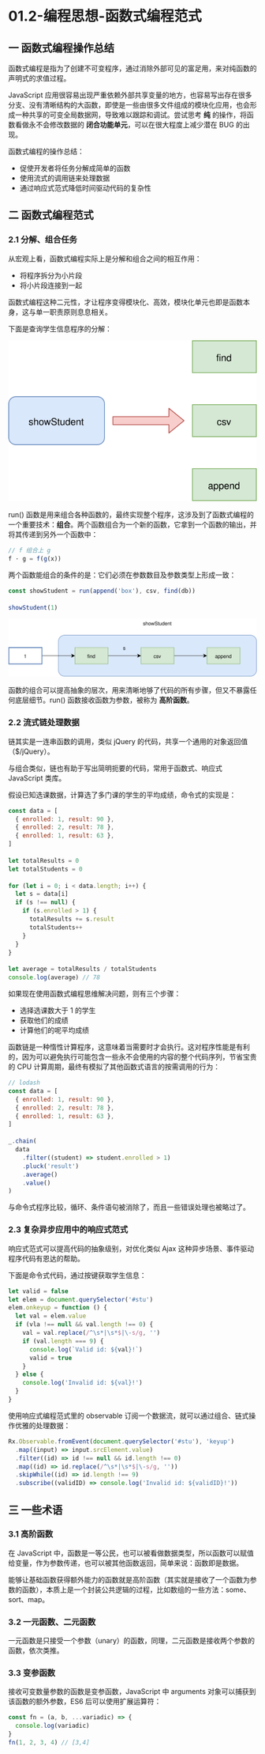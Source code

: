 # 01.2-编程思想-函数式编程范式

## 一 函数式编程操作总结

函数式编程是指为了创建不可变程序，通过消除外部可见的富足用，来对纯函数的声明式的求值过程。

JavaScript 应用很容易出现严重依赖外部共享变量的地方，也容易写出存在很多分支、没有清晰结构的大函数，即使是一些由很多文件组成的模块化应用，也会形成一种共享的可变全局数据网，导致难以跟踪和调试。尝试思考 **纯** 的操作，将函数看做永不会修改数据的 **闭合功能单元**，可以在很大程度上减少潜在 BUG 的出现。

函数式编程的操作总结：

- 促使开发者将任务分解成简单的函数
- 使用流式的调用链来处理数据
- 通过响应式范式降低时间驱动代码的复杂性

## 二 函数式编程范式

### 2.1 分解、组合任务

从宏观上看，函数式编程实际上是分解和组合之间的相互作用：

- 将程序拆分为小片段
- 将小片段连接到一起

函数式编程这种二元性，才让程序变得模块化、高效，模块化单元也即是函数本身，这与单一职责原则息息相关。

下面是查询学生信息程序的分解：

![分解任务](../images/funcs/funcs-01.svg)

run() 函数是用来组合各种函数的，最终实现整个程序，这涉及到了函数式编程的一个重要技术：**组合**。两个函数组合为一个新的函数，它拿到一个函数的输出，并将其传递到另外一个函数中：

```js
// f 组合上 g
f · g = f(g(x))
```

两个函数能组合的条件的是：它们必须在参数数目及参数类型上形成一致：

```js
const showStudent = run(append('box'), csv, find(db))

showStudent(1)
```

![组合任务](../images/funcs/funcs-02.svg)

函数的组合可以提高抽象的层次，用来清晰地够了代码的所有步骤，但又不暴露任何底层细节。run() 函数接收函数为参数，被称为 **高阶函数**。

### 2.2 流式链处理数据

链其实是一连串函数的调用，类似 jQuery 的代码，共享一个通用的对象返回值（$/jQuery）。

与组合类似，链也有助于写出简明扼要的代码，常用于函数式、响应式 JavaScript 类库。

假设已知选课数据，计算选了多门课的学生的平均成绩，命令式的实现是：

```js
const data = [
  { enrolled: 1, result: 90 },
  { enrolled: 2, result: 78 },
  { enrolled: 1, result: 63 },
]

let totalResults = 0
let totalStudents = 0

for (let i = 0; i < data.length; i++) {
  let s = data[i]
  if (s !== null) {
    if (s.enrolled > 1) {
      totalResults += s.result
      totalStudents++
    }
  }
}

let average = totalResults / totalStudents
console.log(average) // 78
```

如果现在使用函数式编程思维解决问题，则有三个步骤：

- 选择选课数大于 1 的学生
- 获取他们的成绩
- 计算他们的呢平均成绩

函数链是一种惰性计算程序，这意味着当需要时才会执行。这对程序性能是有利的，因为可以避免执行可能包含一些永不会使用的内容的整个代码序列，节省宝贵的 CPU 计算周期，最终有模拟了其他函数式语言的按需调用的行为：

```js
// lodash
const data = [
  { enrolled: 1, result: 90 },
  { enrolled: 2, result: 78 },
  { enrolled: 1, result: 63 },
]

_.chain(
  data
    .filter((student) => student.enrolled > 1)
    .pluck('result')
    .average()
    .value()
)
```

与命令式程序比较，循环、条件语句被消除了，而且一些错误处理也被略过了。

### 2.3 复杂异步应用中的响应式范式

响应式范式可以提高代码的抽象级别，对优化类似 Ajax 这种异步场景、事件驱动程序代码有恩达的帮助。

下面是命令式代码，通过按键获取学生信息：

```js
let valid = false
let elem = document.querySelector('#stu')
elem.onkeyup = function () {
  let val = elem.value
  if (vla !== null && val.length !== 0) {
    val = val.replace(/^\s*|\s*$|\-s/g, '')
    if (val.length === 9) {
      console.log(`Valid id: ${val}!`)
      valid = true
    }
  } else {
    console.log('Invalid id: ${val}!')
  }
}
```

使用响应式编程范式里的 observable 订阅一个数据流，就可以通过组合、链式操作优雅的处理数据：

```js
Rx.Observable.fromEvent(document.querySelector('#stu'), 'keyup')
  .map((input) => input.srcElement.value)
  .filter((id) => id !== null && id.length !== 0)
  .map((id) => id.replace(/^\s*|\s*$|\-s/g, ''))
  .skipWhile((id) => id.length !== 9)
  .subscribe((validID) => console.log('Invalid id: ${validID}!'))
```

## 三 一些术语

### 3.1 高阶函数

在 JavaScript 中，函数是一等公民，也可以被看做数据类型，所以函数可以赋值给变量，作为参数传递，也可以被其他函数返回，简单来说：函数即是数据。

能够让基础函数获得额外能力的函数就是高阶函数（其实就是接收了一个函数为参数的函数），本质上是一个封装公共逻辑的过程，比如数组的一些方法：some、sort、map。

### 3.2 一元函数、二元函数

一元函数是只接受一个参数（unary）的函数，同理，二元函数是接收两个参数的函数，依次类推。

### 3.3 变参函数

接收可变数量参数的函数是变参函数，JavaScript 中 arguments 对象可以捕获到该函数的额外参数，ES6 后可以使用扩展运算符：

```js
const fn = (a, b, ...variadic) => {
  console.log(variadic)
}
fn(1, 2, 3, 4) // [3,4]
```
